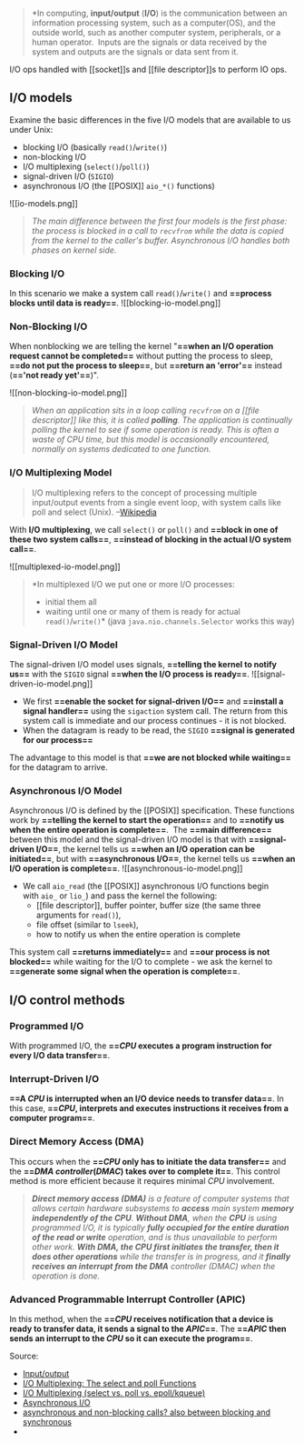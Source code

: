 > *In computing, **input/output** (**I/O**) is the communication between an information processing system, such as a computer(OS), and the outside world, such as another computer system, peripherals, or a human operator. 
> Inputs are the signals or data received by the system and outputs are the signals or data sent from it.

I/O ops handled with [[socket]]s and [[file descriptor]]s to perform IO ops.

## I/O models

Examine the basic differences in the five I/O models that are available to us under Unix:

- blocking I/O (basically `read()`/`write()`)
- non-blocking I/O
- I/O multiplexing (`select()`/`poll()`)
- signal-driven I/O (`SIGIO`)
- asynchronous I/O (the [[POSIX]] `aio_*()` functions)

![[io-models.png]]
>*The main difference between the first four models is the first phase: the process is blocked in a call to `recvfrom` while the data is copied from the kernel to the caller's buffer. 
>Asynchronous I/O handles both phases on kernel side.*
### Blocking I/O

In this scenario we make a system call `read()`/`write()` and **==process blocks until data is ready==**.
![[blocking-io-model.png]]

### Non-Blocking I/O

When nonblocking we are telling the kernel "**==when an I/O operation request cannot be completed==** without putting the process to sleep, **==do not put the process to sleep==**, but **==return an 'error'==** instead (**=='not ready yet'==**)".

![[non-blocking-io-model.png]]
> *When an application sits in a loop calling `recvfrom` on a [[file descriptor]] like this, it is called **polling**. The application is continually polling the kernel to see if some operation is ready. This is often a waste of CPU time, but this model is occasionally encountered, normally on systems dedicated to one function.*

### I/O Multiplexing Model

>I/O multiplexing refers to the concept of processing multiple input/output events from a single event loop, with system calls like poll and select (Unix). –[Wikipedia](https://en.wikipedia.org/wiki/Multiplexing)

With **I/O multiplexing**, we call `select()` or `poll()` and **==block in one of these two system calls==**, **==instead of blocking in the actual I/O system call==**.

![[multiplexed-io-model.png]]
> *In multiplexed I/O we put one or more I/O processes: 
> - initial them all 
> - waiting until one or many of them is ready for actual `read()`/`write()`*
> (java `java.nio.channels.Selector` works this way)

### Signal-Driven I/O Model

The signal-driven I/O model uses signals, **==telling the kernel to notify us==** with the `SIGIO` signal **==when the I/O process is ready==**.
![[signal-driven-io-model.png]]
- We first **==enable the socket for signal-driven I/O==** and **==install a signal handler==** using the `sigaction` system call. The return from this system call is immediate and our process continues - it is not blocked.
- When the datagram is ready to be read, the `SIGIO` **==signal is generated for our process==**

The advantage to this model is that **==we are not blocked while waiting==** for the datagram to arrive.

### Asynchronous I/O Model

Asynchronous I/O is defined by the [[POSIX]] specification.
These functions work by **==telling the kernel to start the operation==** and to **==notify us when the entire operation is complete==**. 
The **==main difference==** between this model and the signal-driven I/O model is that with **==signal-driven I/O==**, the kernel tells us **==when an I/O operation can be initiated==**, but with **==asynchronous I/O==**, the kernel tells us **==when an I/O operation is complete==**.
![[asynchronous-io-model.png]]
- We call `aio_read` (the [[POSIX]] asynchronous I/O functions begin with `aio_` or `lio_`) and pass the kernel the following:
    - [[file descriptor]], buffer pointer, buffer size (the same three arguments for `read()`),
    - file offset (similar to `lseek`),
    - how to notify us when the entire operation is complete

This system call **==returns immediately==** and **==our process is not blocked==** while waiting for the I/O to complete - we ask the kernel to **==generate some signal when the operation is complete==**.

## I/O control methods
### Programmed I/O
With programmed I/O, the **==*CPU* executes a program instruction for every I/O data transfer==**. 

### Interrupt-Driven I/O
**==A *CPU* is interrupted when an I/O device needs to transfer data==**. In this case,  **==*CPU*, interprets and executes instructions it receives from a computer program==**. 

### Direct Memory Access (DMA)
This occurs when the **==*CPU* only has to initiate the data transfer==** and the **==*DMA* *controller*(*DMAC*) takes over to complete it==**. 
This control method is more efficient because it requires minimal *CPU* involvement.

>***Direct memory access (DMA)** is a feature of computer systems that allows certain hardware subsystems to **access** main system **memory independently of the CPU**. **Without DMA**, when the **CPU** is using programmed I/O, it is typically **fully occupied for the entire duration of the read or write** operation, and is thus unavailable to perform other work. **With DMA, the CPU first initiates the transfer, then it does other operations** while the transfer is in progress, and it **finally receives an interrupt from the DMA** controller (DMAC) when the operation is done.*

### Advanced Programmable Interrupt Controller (APIC) 
In this method, when the **==*CPU* receives notification that a device is ready to transfer data, it sends a signal to the *APIC*==**. The **==*APIC* then sends an interrupt to the *CPU* so it can execute the program==**.

Source:
- [Input/output](https://en.wikipedia.org/wiki/Input/output)
- [ I/O Multiplexing: The select and poll Functions](https://notes.shichao.io/unp/ch6/#chapter-6-io-multiplexing-the-select-and-poll-functions)
- [I/O Multiplexing (select vs. poll vs. epoll/kqueue)](https://nima101.github.io/io_multiplexing)
- [Asynchronous I/O](https://en.wikipedia.org/wiki/Asynchronous_I/O)
- [asynchronous and non-blocking calls? also between blocking and synchronous](https://stackoverflow.com/questions/2625493/asynchronous-and-non-blocking-calls-also-between-blocking-and-synchronous)
- 